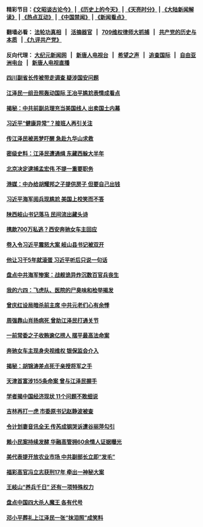 #### 精彩节目：[《文昭谈古论今》](http://45.32.40.21/wenzhao) | [《历史上的今天》](http://45.32.40.21/today-in-history) | [《天亮时分》](http://45.32.40.21/tianliang) | [《大陆新闻解读》](http://45.32.40.21/ntdtv-comedy) | [《热点互动》](http://45.32.40.21/ntdtv-rdhd)  | [《中国禁闻》](http://45.32.40.21/ntdtv-news) | [《新闻看点》](http://45.32.40.21/news-insight) 

  #### 翻墙必看： [法轮功真相](http://45.32.40.21:10000/videos/truth.html) &nbsp;&nbsp;|&nbsp;&nbsp; [活摘器官](http://45.32.40.21:10000/videos/res/Organs/) &nbsp;&nbsp;|&nbsp;&nbsp; [709维权律师大抓捕](http://45.32.40.21:10000/videos/709/) &nbsp;&nbsp;|&nbsp;&nbsp; [共产党的历史与本质](http://45.32.40.21:10000/videos/ccp.html) &nbsp;&nbsp;| [《九评共产党》](http://45.32.40.21:10000/videos/jiuping/) 

#### 反向代理： [大纪元新闻网](http://45.32.40.21:10080/) &nbsp;&nbsp;|&nbsp;&nbsp; [新唐人电视台](http://45.32.40.21:8000/) &nbsp;&nbsp;|&nbsp;&nbsp; [希望之声](http://45.32.40.21:8200/) &nbsp;&nbsp;|&nbsp;&nbsp; [追查国际](http://45.32.40.21:10010/) &nbsp;&nbsp;|&nbsp;&nbsp; [自由亚洲电台](http://45.32.40.21:9800/) &nbsp;&nbsp;|&nbsp;&nbsp; [新唐人电视直播](http://45.32.40.21/) 

#### [四川副省长传被带走调查 疑涉国安问题](../pages/prog1138/a102564931.md?t=04261339?t=04261242) 

#### [江泽民一组丑照轰动国际 王冶平尴尬表情成看点](../pages/prog1138/a102563930.md?t=04261339?t=04261242) 

#### [揭秘：中共前副总理充当美国线人 出卖国土内幕](../pages/prog1138/a102564161.md?t=04261339?t=04261242) 

#### [习近平“健康异常”？接班人再引关注](../pages/prog1138/a102564055.md?t=04261339?t=04261242) 

#### [传江泽民被恶梦吓醒 急赴九华山求救](../pages/prog1138/a102564061.md?t=04261339?t=04261242) 

#### [密级史料：江泽民遭通缉 东藏西躲大半年](../pages/prog1138/a102563927.md?t=04261339?t=04261242) 

#### [北京决定逮捕孟宏伟 不提一重要职务](../pages/prog1138/a102563438.md?t=04261339?t=04261242) 

#### [港媒：中办给胡耀邦之子提供房子 但要自己出钱](../pages/prog1138/a102563300.md?t=04261339?t=04261242) 

#### [习近平海军阅兵现尴尬 美国上校笑而不答](../pages/prog1138/a102562596.md?t=04261339?t=04261242) 

#### [陕西岐山书记落马 民间流出藏头诗](../pages/prog1138/a102562377.md?t=04261339?t=04261242) 

#### [携款700万私逃？西安奔驰女车主回应](../pages/prog1138/a102561660.md?t=04261339?t=04261242) 

#### [卷入令习近平震怒大案 岐山县书记被双开](../pages/prog1138/a102561549.md?t=04261339?t=04261242) 

#### [他让习干5年就滚蛋 习近平听后只说一句话](../pages/prog1138/a102559046.md?t=04261339?t=04261242) 

#### [盘点中共海军惨案：战舰诡异炸沉数百官兵丧生](../pages/prog1138/a102561224.md?t=04261339?t=04261242) 

#### [我的六四：飞虎队、医院的尸臭味和检举揭发](../pages/prog1138/a102560833.md?t=04261339?t=04261242) 

#### [曾庆红设局暗杀前主席 中共元老们心有余悸](../pages/prog1138/a102557491.md?t=04261339?t=04261242) 

#### [周强靠山肖扬病死 曾助江泽民打通关节](../pages/prog1138/a102560652.md?t=04261339?t=04261242) 

#### [一前常委之子收贿逾亿捞人 摆平最高法命案](../pages/prog1138/a102559907.md?t=04261339?t=04261242) 

#### [奔驰女车主现身央视维权 银保监会介入](../pages/prog1138/a102557271.md?t=04261339?t=04261242) 

#### [揭秘：胡锦涛差点死于亲授将军之手](../pages/prog1138/a102557220.md?t=04261339?t=04261242) 

#### [天津首富涉155条命案 曾与江泽民握手](../pages/prog1138/a102556693.md?t=04261339?t=04261242) 

#### [学者揭中国经济现状 11个问题不敢细说](../pages/prog1138/a102556176.md?t=04261339?t=04261242) 

#### [吉林再打一虎 市委原书记赵静波被查](../pages/prog1138/a102556656.md?t=04261339?t=04261242) 

#### [令计划妻音讯全无 传芮成钢哭诉遭谷丽萍勾引](../pages/prog1138/a102556215.md?t=04261339?t=04261242) 

#### [赖小民案持续发酵 华融高管拥60余情人证据曝光](../pages/prog1138/a102556114.md?t=04261339?t=04261242) 

#### [美代表提开放农业市场 中共副部长立即“发毛”](../pages/prog1138/a102556050.md?t=04261339?t=04261242) 

#### [福彩高官冯立志获刑17年 牵出一神秘大案](../pages/prog1138/a102555780.md?t=04261339?t=04261242) 

#### [王岐山“养兵千日” 还有一项特殊权力](../pages/prog1138/a102555720.md?t=04261339?t=04261242) 

#### [盘点中国四大杀人魔王 各有代号](../pages/prog1138/a102555641.md?t=04261339?t=04261242) 

#### [邓小平葬礼上江泽民一张“抹泪照”成笑料](../pages/prog1138/a102545975.md?t=04261339?t=04261242) 

